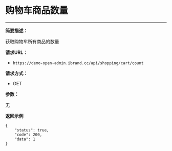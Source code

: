  # 购物车商品数量
 
 **** 
     
**简要描述：** 

获取购物车所有商品的数量

**请求URL：** 

- `https://demo-open-admin.ibrand.cc/api/shopping/cart/count `
  
**请求方式：**
- GET 


**参数：** 

无

 **返回示例**

``` 
{
    "status": true,
    "code": 200,
    "data": 1
}
```



